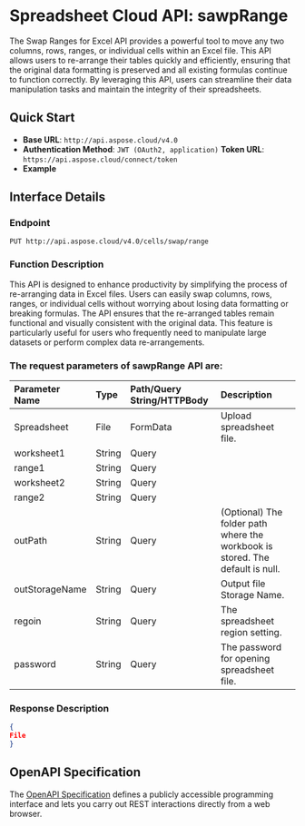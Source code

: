 # **Spreadsheet Cloud API: sawpRange**

The Swap Ranges for Excel API provides a powerful tool to move any two columns, rows, ranges, or individual cells within an Excel file. This API allows users to re-arrange their tables quickly and efficiently, ensuring that the original data formatting is preserved and all existing formulas continue to function correctly. By leveraging this API, users can streamline their data manipulation tasks and maintain the integrity of their spreadsheets. 


## **Quick Start**

- **Base URL**: `http://api.aspose.cloud/v4.0`
- **Authentication Method**: `JWT (OAuth2, application)`  **Token URL**: `https://api.aspose.cloud/connect/token`
- **Example** 

## **Interface Details**

### **Endpoint** 

```
PUT http://api.aspose.cloud/v4.0/cells/swap/range
```
### **Function Description**
This API is designed to enhance productivity by simplifying the process of re-arranging data in Excel files. Users can easily swap columns, rows, ranges, or individual cells without worrying about losing data formatting or breaking formulas. The API ensures that the re-arranged tables remain functional and visually consistent with the original data. This feature is particularly useful for users who frequently need to manipulate large datasets or perform complex data re-arrangements.

### The request parameters of **sawpRange** API are: 

| Parameter Name | Type | Path/Query String/HTTPBody | Description | 
| :- | :- | :- |:- | 
|Spreadsheet|File|FormData|Upload spreadsheet file.|
|worksheet1|String|Query||
|range1|String|Query||
|worksheet2|String|Query||
|range2|String|Query||
|outPath|String|Query|(Optional) The folder path where the workbook is stored. The default is null.|
|outStorageName|String|Query|Output file Storage Name.|
|regoin|String|Query|The spreadsheet region setting.|
|password|String|Query|The password for opening spreadsheet file.|

### **Response Description**
```json
{
File
}
```


## OpenAPI Specification

The [OpenAPI Specification](https://reference.aspose.cloud/cells/#/TransformController/SawpRange) defines a publicly accessible programming interface and lets you carry out REST interactions directly from a web browser.
